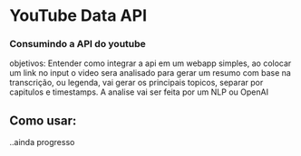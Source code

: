 # YouTube Data API

### Consumindo a API do youtube
objetivos:
Entender como integrar a api em um webapp simples,
ao colocar um link no input o video sera analisado
para gerar um resumo com base na transcrição, ou legenda,
vai gerar os principais topicos, separar por capitulos e
timestamps. A analise vai ser feita por um NLP  ou OpenAI

## Como usar:
..ainda progresso
